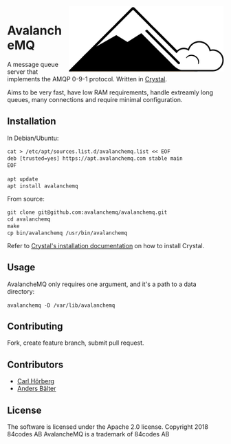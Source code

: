<img src="avalanche.png" align="right" />

# AvalancheMQ

A message queue server that implements the AMQP 0-9-1 protocol.
Written in [Crystal](https://crystal-lang.org/).

Aims to be very fast, have low RAM requirements, handle extreamly long queues,
many connections and require minimal configuration.

## Installation

In Debian/Ubuntu:

```
cat > /etc/apt/sources.list.d/avalanchemq.list << EOF
deb [trusted=yes] https://apt.avalanchemq.com stable main
EOF

apt update
apt install avalanchemq
```

From source:

```
git clone git@github.com:avalanchemq/avalanchemq.git
cd avalanchemq
make
cp bin/avalanchemq /usr/bin/avalanchemq
```

Refer to
[Crystal's installation documentation](https://crystal-lang.org/docs/installation/)
on how to install Crystal.

## Usage

AvalancheMQ only requires one argument, and it's a path to a data directory:

`avalanchemq -D /var/lib/avalanchemq`

## Contributing

Fork, create feature branch, submit pull request.

## Contributors

- [Carl Hörberg](carl@84codes.com)
- [Anders Bälter](anders@84codes.com)

## License

The software is licensed under the Apache 2.0 license.
Copyright 2018 84codes AB
AvalancheMQ is a trademark of 84codes AB
